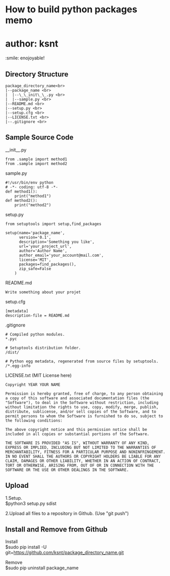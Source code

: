 # How to build python packages memo
# author: ksnt

\:smile: enojoyable!

## Directory Structure
```
package_directory_name<br>
|--package_name <br>
|  |--\_\_init\_\_.py <br>
|  |--sample.py <br>
|--README.md <br>
|--setup.py <br>
|--setup.cfg <br>
|--LICENSE.txt <br>
|--.gitignore <br>
```

## Sample Source Code

\_\_init\_\_.py
```
from .sample import method1
from .sample import method2
```

sample.py
```
#!/usr/bin/env python
# -*- coding: utf-8 -*-
def method1():
    print("method1")
def method2():
    print("method2")
```

setup.py
```
from setuptools import setup,find_packages

setup(name='package_name',
      version='0.1',
      description='Something you like',
      url='your_project_url',
      author='Author Name',
      author_email='your_account@mail.com',
      license='MIT',
      packages=find_packages(),
      zip_safe=False       
    )
```

README.md
```
Write something about your projet
```

setup.cfg
```
[metadata]
description-file = README.md
```   

.gitignore
```
# Compiled python modules.
*.pyc

# Setuptools distribution folder.
/dist/

# Python egg metadata, regenerated from source files by setuptools.
/*.egg-info
```

LICENSE.txt (MIT License here)
```
Copyright YEAR YOUR NAME

Permission is hereby granted, free of charge, to any person obtaining a copy of this software and associated documentation files (the "Software"), to deal in the Software without restriction, including without limitation the rights to use, copy, modify, merge, publish, distribute, sublicense, and/or sell copies of the Software, and to permit persons to whom the Software is furnished to do so, subject to the following conditions:

The above copyright notice and this permission notice shall be included in all copies or substantial portions of the Software.

THE SOFTWARE IS PROVIDED "AS IS", WITHOUT WARRANTY OF ANY KIND, EXPRESS OR IMPLIED, INCLUDING BUT NOT LIMITED TO THE WARRANTIES OF MERCHANTABILITY, FITNESS FOR A PARTICULAR PURPOSE AND NONINFRINGEMENT. IN NO EVENT SHALL THE AUTHORS OR COPYRIGHT HOLDERS BE LIABLE FOR ANY CLAIM, DAMAGES OR OTHER LIABILITY, WHETHER IN AN ACTION OF CONTRACT, TORT OR OTHERWISE, ARISING FROM, OUT OF OR IN CONNECTION WITH THE SOFTWARE OR THE USE OR OTHER DEALINGS IN THE SOFTWARE.
```

## Upload

1.Setup.<br>
$python3 setup.py sdist <br>

2.Upload all files to a repository in Github. (Use "git push")


## Install and Remove from Github

Install <br>
$sudo pip install -U git+https://github.com/ksnt/package_directory_name.git <br>

Remove <br>
$sudo pip uninstall package_name

